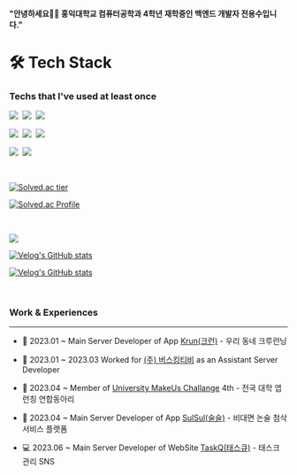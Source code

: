 
#### "안녕하세요🙋‍♂️ 홍익대학교 컴퓨터공학과 4학년 재학중인 백엔드 개발자 전용수입니다."


<h1>🛠️ Tech Stack</h1>

<h3>Techs that I've used at least once</h3>


<p align="left">
  <img src="https://img.shields.io/badge/Spring-6DB33F?style=flat-square&logo=Spring&logoColor=white"/></a>&nbsp
  <img src="https://img.shields.io/badge/SpringBoot-6DB33F?style=flat-square&logo=SpringBoot&logoColor=white"/></a>&nbsp  
  <img src="https://img.shields.io/badge/JPA-6DB33F?style=flat-square&logo=Jpa&logoColor=white"/></a>&nbsp 
</p>

<p align="left">
  <img src="https://img.shields.io/badge/AWS-232F3E?style=flat-square&logo=Amazon AWS&logoColor=white"/></a>&nbsp 
  <img src="https://img.shields.io/badge/Github Actions-2088FF?style=flat-square&logo=Github Actions&logoColor=white"/></a>&nbsp 
  <img src="https://img.shields.io/badge/Docker-2496ED?style=flat-square&logo=Docker&logoColor=white"/></a>&nbsp
</p>

<p align="left"> 
  <img src="https://img.shields.io/badge/Mysql-E6B91E?style=flat-square&logo=MySql&logoColor=white"/></a>&nbsp 
  <img src="https://img.shields.io/badge/Postgresql-4169E1?style=flat-square&logo=Postgresql&logoColor=white"/></a>&nbsp 
</p>

<br>


[![Solved.ac tier](http://mazassumnida.wtf/api/mini/generate_badge?boj=soo6427)](https://solved.ac/soo6427/)
  
[![Solved.ac Profile](http://mazassumnida.wtf/api/v2/generate_badge?boj=soo6427)](https://solved.ac/soo6427/)

<br>

<a href="https://velog.io/@sheisalice606"><img src="https://img.shields.io/badge/Velog-11B48A?style=flat-square&logo=Vimeo&logoColor=white&link=https://velog.io/@sheisalice606"/></a>

 [![Velog's GitHub stats](https://velog-readme-stats.vercel.app/api?name=sheisalice606&tag=기술면접)](https://velog.io/@sheisalice606)
 
 [![Velog's GitHub stats](https://velog-readme-stats.vercel.app/api?name=sheisalice606&tag=구현)](https://velog.io/@sheisalice606)

</br>

### Work & Experiences 

----

- 🏫 2023.01 ~  Main Server Developer of App [Krun(크런)](https://github.com/RunningCrew-Project/RunningCrew-Backend/tree/develop) - 우리 동네 크루런닝
  
- 🏢 2023.01 ~ 2023.03 Worked for [(주) 버스킹티비](https://www.buskingtv.com/) as an Assistant Server Developer

- 📝 2023.04 ~ Member of [University MakeUs Challange](https://www.makeus.in/umc) 4th - 전국 대학 앱 런칭 연합동아리

- 🔭 2023.04 ~ Main Server Developer of App [SulSul(술술)](https://github.com/SULSUL-APP) - 비대면 논술 첨삭 서비스 플랫폼

- 💻 2023.06 ~ Main Server Developer of WebSite [TaskQ(태스큐)](https://github.com/TasQueue) - 태스크 관리 SNS
